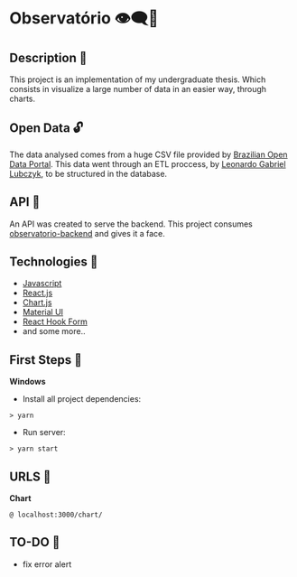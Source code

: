 # Observatório 👁‍🗨🎲

## Description 📜
This project is an implementation of my undergraduate thesis.
Which consists in visualize a large number of data in an easier way, through charts.

## Open Data 🔓
The data analysed comes from a huge CSV file provided by [Brazilian Open Data Portal](http://www.dados.gov.br). This data went through an ETL proccess, by [Leonardo Gabriel Lubczyk](https://github.com/kyrosx/observatorio_etl), to be structured in the database.

## API 💾
An API was created to serve the backend. This project consumes [observatorio-backend](https://github.com/oxyps/observatorio-backend) and gives it a face.

## Technologies 🧰
  - [Javascript](https://developer.mozilla.org/en-US/docs/Web/JavaScript)
  - [React.js](https://reactjs.org/docs/getting-started.html)
  - [Chart.js](https://www.chartjs.org/docs/latest/)
  - [Material UI](https://material-ui.com/getting-started/installation/)
  - [React Hook Form](https://react-hook-form.com/get-started/)
  - and some more..

## First Steps 🧭

**Windows**
- Install all project dependencies:
``` shell
> yarn
```

- Run server:
``` shell
> yarn start
```

## URLS 📁

**Chart**
``` browser
@ localhost:3000/chart/
```


## TO-DO 💪

- fix error alert
